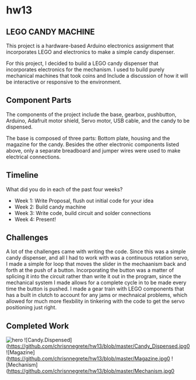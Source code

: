 # hw13
## LEGO CANDY MACHINE

This project is a hardware-based Arduino electronics assignment that incorporates LEGO and electronics to make a simple candy dispenser.

For this project, I decided to build a LEGO candy dispenser that incorporates electronics for the mechanism. I used to build purely mechanical machines that took coins and 
Include a discussion of how it will be interactive or responsive to the environment.

## Component Parts

The components of the project include the base, gearbox, pushbutton, Arduino, Adafruit motor shield, Servo motor, USB cable, and the candy to be dispensed. 

The base is composed of three parts: Bottom plate, housing and the magazine for the candy. 
Besides the other electronic components listed above, only a separate breadboard and jumper wires were used to make electrical connections. 

## Timeline

What did you do in each of the past four weeks?

- Week 1: Write Proposal, flush out initial code for your idea
- Week 2: Build candy machine
- Week 3: Write code, build circuit and solder connections
- Week 4: Present!
 
## Challenges

A lot of the challenges came with writing the code. Since this was a simple candy dispenser, and all I had to work with was a continuous rotation servo, I made a simple for loop that moves the slider in the mechaanism back and forth at the push of a button. Incorporating the button was a matter of splicing it into the circuit rather than write it out in the program, since the mechanical system I made allows for a complete cycle in to be made every time the button is pushed. I made a gear train with LEGO components that has a built in clutch to account for any jams or mechnaical problems, which allowed for much more flexbility in tinkering with the code to get the servo positioning just right.

## Completed Work
![hero](https://github.com/chrisnnegrete/hw13/blob/master/Hero_Shot.jpg)
![Candy.Dispensed](https://github.com/chrisnnegrete/hw13/blob/master/Candy_Dispensed.jpg0
![Magazine](https://github.com/chrisnnegrete/hw13/blob/master/Magazine.jpg0
![Mechanism](https://github.com/chrisnnegrete/hw13/blob/master/Mechanism.jpg0

